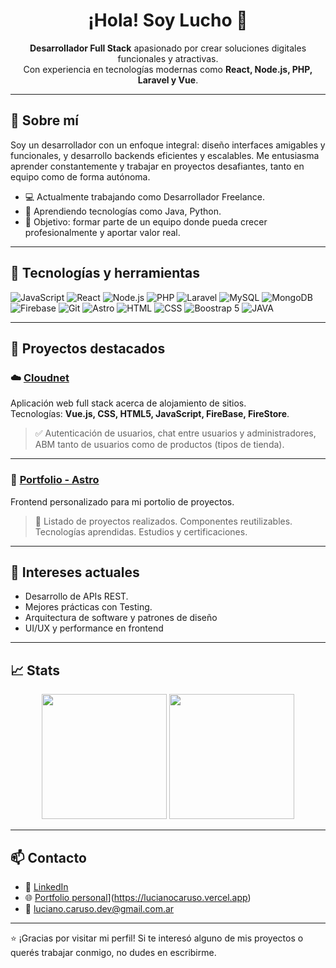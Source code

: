 <h1 align="center">¡Hola! Soy Lucho 👋</h1>

<p align="center">
  <b>Desarrollador Full Stack</b> apasionado por crear soluciones digitales funcionales y atractivas. <br />
  Con experiencia en tecnologías modernas como <b>React, Node.js, PHP, Laravel y Vue</b>.
</p>

---

## 🚀 Sobre mí

Soy un desarrollador con un enfoque integral: diseño interfaces amigables y funcionales, y desarrollo backends eficientes y escalables. Me entusiasma aprender constantemente y trabajar en proyectos desafiantes, tanto en equipo como de forma autónoma.

- 💻 Actualmente trabajando como Desarrollador Freelance.
- 🌱 Aprendiendo tecnologías como Java, Python.
- 🎯 Objetivo: formar parte de un equipo donde pueda crecer profesionalmente y aportar valor real.

---

## 🧰 Tecnologías y herramientas

![JavaScript](https://img.shields.io/badge/-JavaScript-black?style=flat-square&logo=javascript)
![React](https://img.shields.io/badge/-React-black?style=flat-square&logo=react)
![Node.js](https://img.shields.io/badge/-Node.js-black?style=flat-square&logo=node.js)
![PHP](https://img.shields.io/badge/-PHP-black?style=flat-square&logo=php)
![Laravel](https://img.shields.io/badge/-LARAVEL-black?style=flat-square&logo=laravel)
![MySQL](https://img.shields.io/badge/-MySQL-black?style=flat-square&logo=mysql)
![MongoDB](https://img.shields.io/badge/-MongoDB-black?style=flat-square&logo=mongodb)
![Firebase](https://img.shields.io/badge/-Firebase-black?style=flat-square&logo=firebase)
![Git](https://img.shields.io/badge/-Git-black?style=flat-square&logo=git)
![Astro](https://img.shields.io/badge/-Astro-black?style=flat-square&logo=astro)
![HTML](https://img.shields.io/badge/-HTML-black?style=flat-square&logo=html)
![CSS](https://img.shields.io/badge/-CSS-black?style=flat-square&logo=css)
![Boostrap 5](https://img.shields.io/badge/-Boostrap-black?style=flat-square&logo=boostrap)
![JAVA](https://img.shields.io/badge/-Java-black?style=flat-square&logo=java)

---

## 📌 Proyectos destacados

### ☁️ [Cloudnet](https://github.com/lucho-hd/cloudnet)
Aplicación web full stack acerca de alojamiento de sitios.  
Tecnologías: **Vue.js, CSS, HTML5, JavaScript, FireBase, FireStore**.

> ✅ Autenticación de usuarios, chat entre usuarios y administradores, ABM tanto de usuarios como de productos (tipos de tienda).

---

### 🛒 [Portfolio - Astro](https://lucianocaruso.vercel.app)
Frontend personalizado para mi portolio de proyectos.

> 🔧 Listado de proyectos realizados.
> Componentes reutilizables.
> Tecnologías aprendidas.
> Estudios y certificaciones.
---

## 🧠 Intereses actuales

- Desarrollo de APIs REST.
- Mejores prácticas con Testing.
- Arquitectura de software y patrones de diseño
- UI/UX y performance en frontend
---

## 📈 Stats

<p align="center">
  <img src="https://github-readme-stats.vercel.app/api?username=lucho-hd&show_icons=true&theme=radical" height="200"/>
  <img src="https://github-readme-stats.vercel.app/api/top-langs/?username=lucho-hd&layout=compact&theme=radical" height="200"/>
</p>

---

## 📫 Contacto

- 💼 [LinkedIn](https://www.linkedin.com/in/luciano-caruso-3433a6238/)
- 🌐 [Portfolio personal]([https://lucho-hd.github.io/)](https://lucianocaruso.vercel.app)
- 📧 luciano.caruso.dev@gmail.com.ar

---

⭐ ¡Gracias por visitar mi perfil! Si te interesó alguno de mis proyectos o querés trabajar conmigo, no dudes en escribirme.

